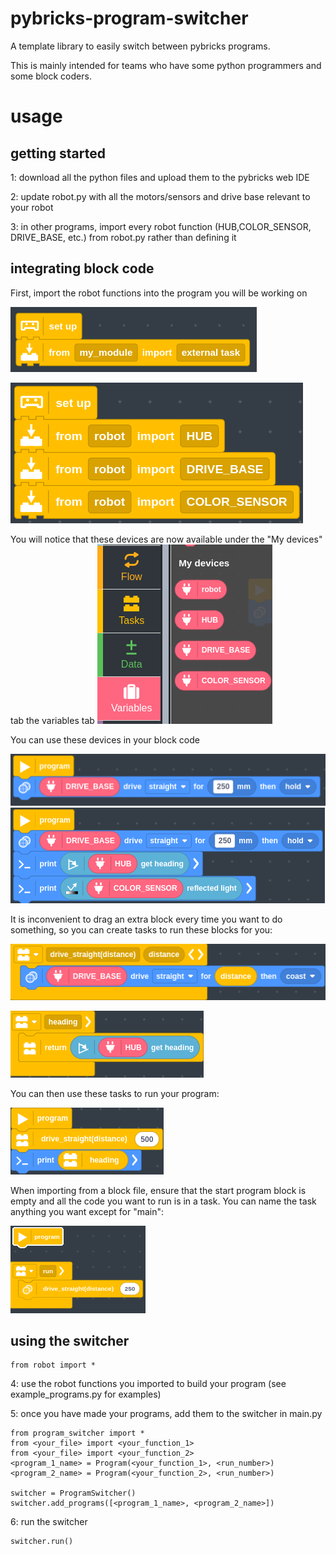 # pybricks-program-switcher

A template library to easily switch between pybricks programs.

This is mainly intended for teams who have some python programmers and some block coders. 

# usage
## getting started
1: download all the python files and upload them to the pybricks web IDE

2: update robot.py with all the motors/sensors and drive base relevant to your robot

3: in other programs, import every robot function (HUB,COLOR_SENSOR, DRIVE_BASE, etc.) from robot.py rather than defining it

## integrating block code
First, import the robot functions into the program you will be working on

![](readme_images/1.png)

![](readme_images/2.png)

You will notice that these devices are now available under the "My devices" tab the variables tab
![](readme_images/3.png)

You can use these devices in your block code

![](readme_images/4.png)
![](readme_images/5.png)

It is inconvenient to drag an extra block every time you want to do something, so you can create tasks to run these blocks for you:

![](readme_images/6.png)

![](readme_images/7.png)

You can then use these tasks to run your program:

![](readme_images/8.png)

When importing from a block file, ensure that the start program block is empty and all the code you want to run is in a task. You can name the task anything you want except for "main":

![](readme_images/9.png)
## using the switcher
```
from robot import *
```
4: use the robot functions you imported to build your program (see example_programs.py for examples)

5: once you have made your programs, add them to the switcher in main.py
```
from program_switcher import *
from <your_file> import <your_function_1>
from <your_file> import <your_function_2>
<program_1_name> = Program(<your_function_1>, <run_number>)
<program_2_name> = Program(<your_function_2>, <run_number>)

switcher = ProgramSwitcher()
switcher.add_programs([<program_1_name>, <program_2_name>])
```
6: run the switcher
```
switcher.run()
```

